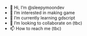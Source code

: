 - 👋 Hi, I’m @sleepymoondev
- 👀 I’m interested in making game
- 🌱 I’m currently learning gdscript
- 💞️ I’m looking to collaborate on (tbc)
- 📫 How to reach me (tbc)

<!---
sleepymoondev/sleepymoondev is a ✨ special ✨ repository because its `README.md` (this file) appears on your GitHub profile.
You can click the Preview link to take a look at your changes.
--->
